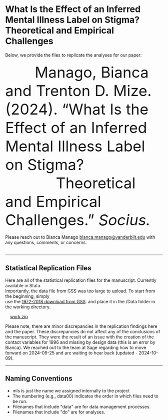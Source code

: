 # What Is the Effect of an Inferred Mental Illness Label on Stigma? Theoretical and Empirical Challenges

Below, we provide the files to replicate the analyses for our paper:
<br>
<br>
<font size="7">
&nbsp;&nbsp;&nbsp;&nbsp;&nbsp;&nbsp; Manago, Bianca and Trenton D. Mize. (2024). “What Is the Effect of an Inferred Mental Illness Label on Stigma? <br> &nbsp;&nbsp;&nbsp;&nbsp;&nbsp;&nbsp;&nbsp;&nbsp;&nbsp;&nbsp;&nbsp;&nbsp;Theoretical and Empirical Challenges.” <i>Socius.</i>
</font>
<br>
<br>
Please reach out to Bianca Manago bianca.manago@vanderbilt.edu with any questions, comments, or concerns.
<br>
<br>
<hr/> 

## Statistical Replication Files
Here are all of the statistical replication files for the manuscript. Currently available in Stata. <br>
Importantly, the data file from GSS was too large to upload. To start from the beginning, simply <br>
use the [1972-2018 download from GSS](https://www.dropbox.com/scl/fi/gq5xi148dkrk1zykq1pqt/GSS7218_R1.DTA?rlkey=3eyv89m40digomzrk9wb9faq0&st=5p8wlfj7&dl=0). and place it in the /Data folder in the working directory.


&nbsp;&nbsp;&nbsp; [work.zip](https://github.com/biancamanago/mls_2024_socius_replicationFiles/blob/186f3a0149d6fc860f95a1fe4abbeac492aa8ce6/work_socius_2024_09.zip)

Please note, there are minor discrepancies in the replication findings here and the paper. These discrepancies do not affect any of the conclusions of the manuscript. They were the result of an issue with the creation of the contact variables for 1996 and missing by design data (this is an error by Bianca). We reached out to the team at Sage regarding how to move forward on 2024-09-25 and are waiting to hear back (updated - 2024-10-09).

<hr/> 

## Naming Conventions
- mls is just the name we assigned internally to the project
- The numbering (e.g., data00) indicates the order in which files need to be run.
- Filenames that include "data" are for data management processes.
- Filenames that include "do" are for analyses.
